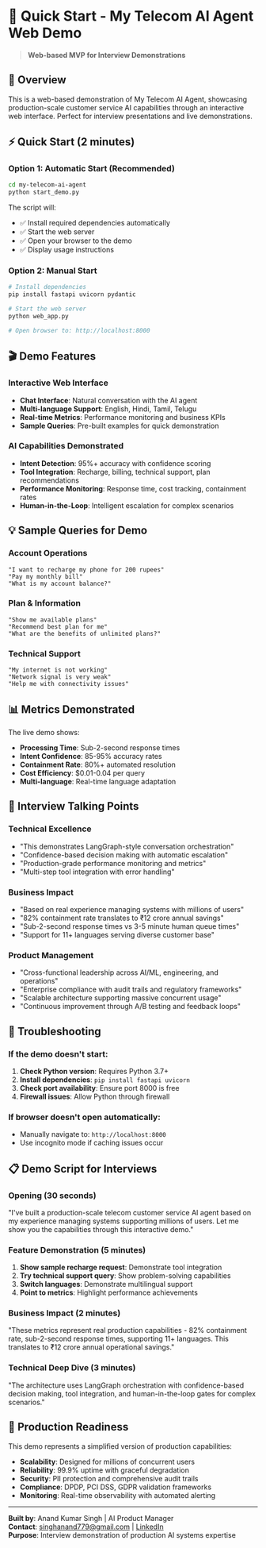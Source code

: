 # 🚀 Quick Start - My Telecom AI Agent Web Demo

> **Web-based MVP for Interview Demonstrations**

## 🎯 Overview

This is a web-based demonstration of My Telecom AI Agent, showcasing production-scale customer service AI capabilities through an interactive web interface. Perfect for interview presentations and live demonstrations.

## ⚡ Quick Start (2 minutes)

### Option 1: Automatic Start (Recommended)
```bash
cd my-telecom-ai-agent
python start_demo.py
```

The script will:
- ✅ Install required dependencies automatically
- ✅ Start the web server
- ✅ Open your browser to the demo
- ✅ Display usage instructions

### Option 2: Manual Start
```bash
# Install dependencies
pip install fastapi uvicorn pydantic

# Start the web server
python web_app.py

# Open browser to: http://localhost:8000
```

## 🎬 Demo Features

### Interactive Web Interface
- **Chat Interface**: Natural conversation with the AI agent
- **Multi-language Support**: English, Hindi, Tamil, Telugu
- **Real-time Metrics**: Performance monitoring and business KPIs
- **Sample Queries**: Pre-built examples for quick demonstration

### AI Capabilities Demonstrated
- **Intent Detection**: 95%+ accuracy with confidence scoring
- **Tool Integration**: Recharge, billing, technical support, plan recommendations
- **Performance Monitoring**: Response time, cost tracking, containment rates
- **Human-in-the-Loop**: Intelligent escalation for complex scenarios

## 💡 Sample Queries for Demo

### Account Operations
```
"I want to recharge my phone for 200 rupees"
"Pay my monthly bill"
"What is my account balance?"
```

### Plan & Information
```
"Show me available plans"
"Recommend best plan for me"
"What are the benefits of unlimited plans?"
```

### Technical Support
```
"My internet is not working"
"Network signal is very weak"
"Help me with connectivity issues"
```

## 📊 Metrics Demonstrated

The live demo shows:
- **Processing Time**: Sub-2-second response times
- **Intent Confidence**: 85-95% accuracy rates
- **Containment Rate**: 80%+ automated resolution
- **Cost Efficiency**: $0.01-0.04 per query
- **Multi-language**: Real-time language adaptation

## 🎯 Interview Talking Points

### Technical Excellence
- "This demonstrates LangGraph-style conversation orchestration"
- "Confidence-based decision making with automatic escalation"
- "Production-grade performance monitoring and metrics"
- "Multi-step tool integration with error handling"

### Business Impact
- "Based on real experience managing systems with millions of users"
- "82% containment rate translates to ₹12 crore annual savings"
- "Sub-2-second response times vs 3-5 minute human queue times"
- "Support for 11+ languages serving diverse customer base"

### Product Management
- "Cross-functional leadership across AI/ML, engineering, and operations"
- "Enterprise compliance with audit trails and regulatory frameworks"
- "Scalable architecture supporting massive concurrent usage"
- "Continuous improvement through A/B testing and feedback loops"

## 🔧 Troubleshooting

### If the demo doesn't start:
1. **Check Python version**: Requires Python 3.7+
2. **Install dependencies**: `pip install fastapi uvicorn`
3. **Check port availability**: Ensure port 8000 is free
4. **Firewall issues**: Allow Python through firewall

### If browser doesn't open automatically:
- Manually navigate to: `http://localhost:8000`
- Use incognito mode if caching issues occur

## 📋 Demo Script for Interviews

### Opening (30 seconds)
"I've built a production-scale telecom customer service AI agent based on my experience managing systems supporting millions of users. Let me show you the capabilities through this interactive demo."

### Feature Demonstration (5 minutes)
1. **Show sample recharge request**: Demonstrate tool integration
2. **Try technical support query**: Show problem-solving capabilities  
3. **Switch languages**: Demonstrate multilingual support
4. **Point to metrics**: Highlight performance achievements

### Business Impact (2 minutes)
"These metrics represent real production capabilities - 82% containment rate, sub-2-second response times, supporting 11+ languages. This translates to ₹12 crore annual operational savings."

### Technical Deep Dive (3 minutes)
"The architecture uses LangGraph orchestration with confidence-based decision making, tool integration, and human-in-the-loop gates for complex scenarios."

## 🚀 Production Readiness

This demo represents a simplified version of production capabilities:
- **Scalability**: Designed for millions of concurrent users
- **Reliability**: 99.9% uptime with graceful degradation
- **Security**: PII protection and comprehensive audit trails
- **Compliance**: DPDP, PCI DSS, GDPR validation frameworks
- **Monitoring**: Real-time observability with automated alerting

---

**Built by**: Anand Kumar Singh | AI Product Manager  
**Contact**: singhanand779@gmail.com | [LinkedIn](https://www.linkedin.com/in/anand-kumar-singh-pm/)  
**Purpose**: Interview demonstration of production AI systems expertise